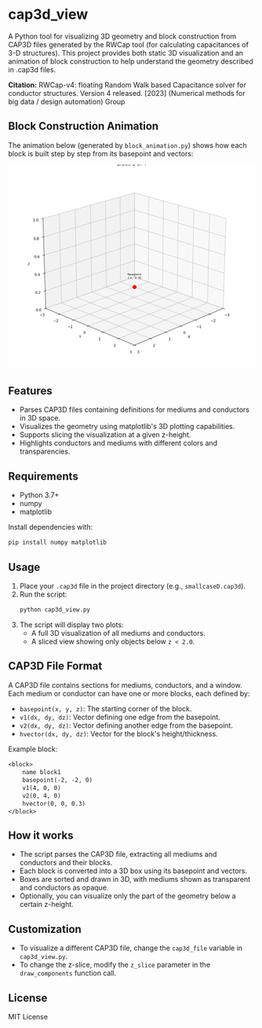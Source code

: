 # cap3d_view

A Python tool for visualizing 3D geometry and block construction from CAP3D files generated by the RWCap tool (for calculating capacitances of 3-D structures). This project provides both static 3D visualization and an animation of block construction to help understand the geometry described in .cap3d files.

**Citation:**
RWCap-v4: floating Random Walk based Capacitance solver for conductor structures. Version 4 released. [2023] (Numerical methods for big data / design automation) Group

## Block Construction Animation
The animation below (generated by `block_animation.py`) shows how each block is built step by step from its basepoint and vectors:

![Block Construction Animation](block_construction.gif)

## Features

- Parses CAP3D files containing definitions for mediums and conductors in 3D space.
- Visualizes the geometry using matplotlib's 3D plotting capabilities.
- Supports slicing the visualization at a given z-height.
- Highlights conductors and mediums with different colors and transparencies.

## Requirements

- Python 3.7+
- numpy
- matplotlib

Install dependencies with:

```bash
pip install numpy matplotlib
```

## Usage

1. Place your `.cap3d` file in the project directory (e.g., `smallcaseD.cap3d`).
2. Run the script:
   ```bash
   python cap3d_view.py
   ```
3. The script will display two plots:
   - A full 3D visualization of all mediums and conductors.
   - A sliced view showing only objects below `z < 2.0`.

## CAP3D File Format

A CAP3D file contains sections for mediums, conductors, and a window. Each medium or conductor can have one or more blocks, each defined by:

- `basepoint(x, y, z)`: The starting corner of the block.
- `v1(dx, dy, dz)`: Vector defining one edge from the basepoint.
- `v2(dx, dy, dz)`: Vector defining another edge from the basepoint.
- `hvector(dx, dy, dz)`: Vector for the block's height/thickness.

Example block:

```
<block>
    name block1
    basepoint(-2, -2, 0)
    v1(4, 0, 0)
    v2(0, 4, 0)
    hvector(0, 0, 0.3)
</block>
```

## How it works

- The script parses the CAP3D file, extracting all mediums and conductors and their blocks.
- Each block is converted into a 3D box using its basepoint and vectors.
- Boxes are sorted and drawn in 3D, with mediums shown as transparent and conductors as opaque.
- Optionally, you can visualize only the part of the geometry below a certain z-height.

## Customization

- To visualize a different CAP3D file, change the `cap3d_file` variable in `cap3d_view.py`.
- To change the z-slice, modify the `z_slice` parameter in the `draw_components` function call.

## License

MIT License
